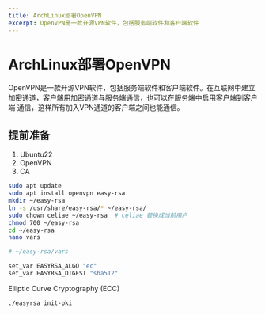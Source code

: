 ```yaml
---
title: ArchLinux部署OpenVPN
excerpt: OpenVPN是一款开源VPN软件，包括服务端软件和客户端软件
---
```

# ArchLinux部署OpenVPN

OpenVPN是一款开源VPN软件，包括服务端软件和客户端软件。在互联网中建立加密通道，客户端用加密通道与服务端通信，也可以在服务端中启用客户端到客户端
通信，这样所有加入VPN通道的客户端之间也能通信。

## 提前准备

1. Ubuntu22
2. OpenVPN
3. CA

```bash
sudo apt update
sudo apt install openvpn easy-rsa
mkdir ~/easy-rsa
ln -s /usr/share/easy-rsa/* ~/easy-rsa/
sudo chown celiae ~/easy-rsa  # celiae 替换成当前用户
chmod 700 ~/easy-rsa
cd ~/easy-rsa
nano vars
```

```bash
# ~/easy-rsa/vars

set_var EASYRSA_ALGO "ec"
set_var EASYRSA_DIGEST "sha512"
```

Elliptic Curve Cryptography (ECC) 

```bash
./easyrsa init-pki
```